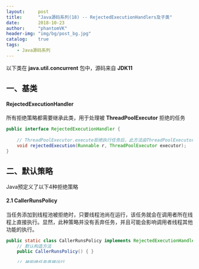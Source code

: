 ```yaml
---
layout:     post
title:      "Java源码系列(18) -- RejectedExecutionHandlers及子类"
date:       2018-10-23
author:     "phantomVK"
header-img: "img/bg/post_bg.jpg"
catalog:    true
tags:
    - Java源码系列
---
```


以下类在 __java.util.concurrent__ 包中，源码来自 __JDK11__

## 一、基类

#### RejectedExecutionHandler

所有拒绝策略都需要继承此类，用于处理被 __ThreadPoolExecutor__ 拒绝的任务

```java
public interface RejectedExecutionHandler {
    
    // ThreadPoolExecutor.execute拒绝执行任务后，此方法由ThreadPoolExecutor调用
    void rejectedExecution(Runnable r, ThreadPoolExecutor executor);
}

```

## 二、默认策略

Java预定义了以下4种拒绝策略

#### 2.1 CallerRunsPolicy

当任务添加到线程池被拒绝时，只要线程池尚在运行，该任务就会在调用者所在线程上直接执行。显然，此种策略并没有丢弃任务，并且可能会影响调用者线程其他功能的执行。

```java
public static class CallerRunsPolicy implements RejectedExecutionHandler {
    // 默认构造方法
    public CallerRunsPolicy() { }

    // 被拒绝任务直接运行
    public void rejectedExecution(Runnable r, ThreadPoolExecutor e) {
        if (!e.isShutdown()) {
            r.run();
        }
    }
}
```

#### 2.2 AbortPolicy

当任务添加到线程池被拒绝时，此策略直接抛出 __RejectedExecutionException__ 异常。

这是 __ThreadPoolExecutor__ 和 __ScheduledThreadPoolExecutor__ 的默认策略。

```java
public static class AbortPolicy implements RejectedExecutionHandler {
    // 默认构造方法
    public AbortPolicy() { }

    public void rejectedExecution(Runnable r, ThreadPoolExecutor e) {
        throw new RejectedExecutionException("Task " + r.toString() +
                                             " rejected from " +
                                             e.toString());
    }
}
```

#### 2.3 DiscardPolicy

当任务添加到线程池被拒绝时，该任务会被丢弃且不给任何提示。

```java
public static class DiscardPolicy implements RejectedExecutionHandler {
    // 默认构造方法
    public DiscardPolicy() { }

    // 拒绝策略收到任务r后什么都没做
    public void rejectedExecution(Runnable r, ThreadPoolExecutor e) {
    }
}
```

#### 2.4 DiscardOldestPolicy

当任务添加到线程池被拒绝时，线程池会抛弃最久尚未被处理的任务，并把刚刚被拒绝的任务加入到线程池中。

```java
public static class DiscardOldestPolicy implements RejectedExecutionHandler {
    // 默认构造方法
    public DiscardOldestPolicy() { }

    // 只要线程池没有关闭，最旧的任务就会被丢弃，并提交任务r
    // 这个最旧的任务其实就是线程池下一个等待处理的任务
    public void rejectedExecution(Runnable r, ThreadPoolExecutor e) {
        if (!e.isShutdown()) {
            e.getQueue().poll();
            e.execute(r);
        }
    }
}
```